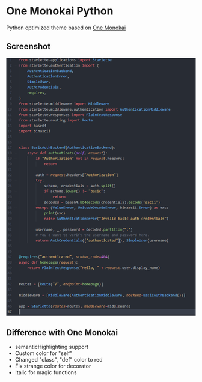 # One Monokai Python

Python optimized theme based on [One Monokai](https://marketplace.visualstudio.com/items?itemName=azemoh.one-monokai)

## Screenshot

![screenshot](screenshot.png)

## Difference with One Monokai
- semanticHighlighting support
- Custom color for "self"
- Changed "class", "def" color to red
- Fix strange color for decorator
- Italic for magic functions